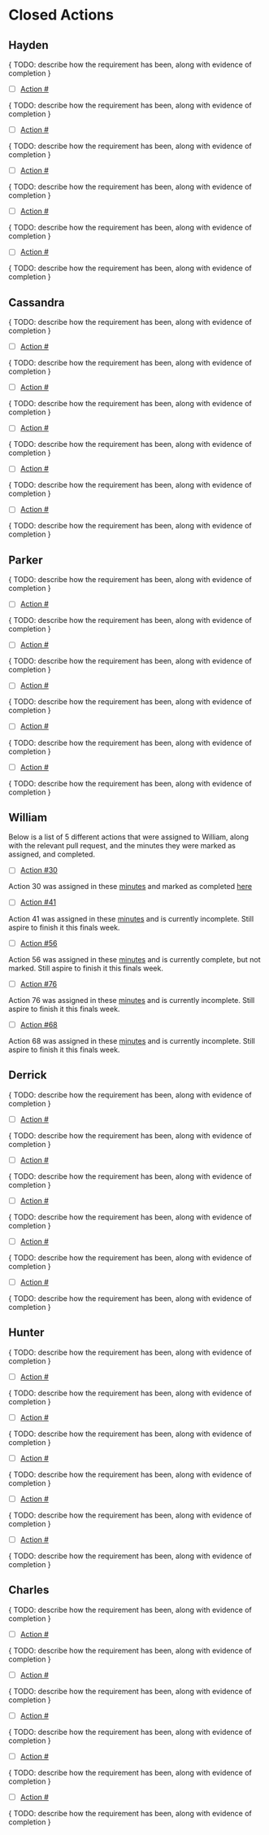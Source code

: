 # Closed Actions

## Hayden

{ TODO: describe how the requirement has been, along with evidence of completion }

- [ ] [Action #]()

{ TODO: describe how the requirement has been, along with evidence of completion }

- [ ] [Action #]()

{ TODO: describe how the requirement has been, along with evidence of completion }

- [ ] [Action #]()

{ TODO: describe how the requirement has been, along with evidence of completion }

- [ ] [Action #]()

{ TODO: describe how the requirement has been, along with evidence of completion }

- [ ] [Action #]()

{ TODO: describe how the requirement has been, along with evidence of completion }

## Cassandra

{ TODO: describe how the requirement has been, along with evidence of completion }

- [ ] [Action #]()

{ TODO: describe how the requirement has been, along with evidence of completion }

- [ ] [Action #]()

{ TODO: describe how the requirement has been, along with evidence of completion }

- [ ] [Action #]()

{ TODO: describe how the requirement has been, along with evidence of completion }

- [ ] [Action #]()

{ TODO: describe how the requirement has been, along with evidence of completion }

- [ ] [Action #]()

{ TODO: describe how the requirement has been, along with evidence of completion }

## Parker

{ TODO: describe how the requirement has been, along with evidence of completion }

- [ ] [Action #]()

{ TODO: describe how the requirement has been, along with evidence of completion }

- [ ] [Action #]()

{ TODO: describe how the requirement has been, along with evidence of completion }

- [ ] [Action #]()

{ TODO: describe how the requirement has been, along with evidence of completion }

- [ ] [Action #]()

{ TODO: describe how the requirement has been, along with evidence of completion }

- [ ] [Action #]()

{ TODO: describe how the requirement has been, along with evidence of completion }

## William

 Below is a list of 5 different actions that were assigned to William, along with the relevant pull request, and the minutes they were marked as assigned, and completed.

- [ ] [Action #30](https://github.com/DryCreations/pdfproject/pull/25)

 Action 30 was assigned in these [minutes](../planning/minutes/3-18-2021.md) and marked as completed [here](../planning/minutes/3-25-2021.md)


- [ ] [Action #41](https://github.com/DryCreations/pdfproject/tree/wh_action41)

 Action 41 was assigned in these [minutes](../planning/minutes/3-25-2021.md) and is currently incomplete. Still aspire to finish it this finals week.

- [ ] [Action #56](https://github.com/DryCreations/pdfproject/tree/WH_action_68/76/81)

 Action 56 was assigned in these [minutes](../planning/minutes/4-8-2021.md) and is currently complete, but not marked. Still aspire to finish it this finals week.

- [ ] [Action #76](https://github.com/DryCreations/pdfproject/tree/WH_action_68/76/81)

 Action 76 was assigned in these [minutes](../planning/minutes/4-15-2021.md) and is currently incomplete. Still aspire to finish it this finals week.

- [ ] [Action #68](https://github.com/DryCreations/pdfproject/tree/WH_action_68/76/81)

 Action 68 was assigned in these [minutes](../planning/minutes/4-15-2021.md) and is currently incomplete. Still aspire to finish it this finals week.

## Derrick

{ TODO: describe how the requirement has been, along with evidence of completion }

- [ ] [Action #]()

{ TODO: describe how the requirement has been, along with evidence of completion }

- [ ] [Action #]()

{ TODO: describe how the requirement has been, along with evidence of completion }

- [ ] [Action #]()

{ TODO: describe how the requirement has been, along with evidence of completion }

- [ ] [Action #]()

{ TODO: describe how the requirement has been, along with evidence of completion }

- [ ] [Action #]()

{ TODO: describe how the requirement has been, along with evidence of completion }

## Hunter

{ TODO: describe how the requirement has been, along with evidence of completion }

- [ ] [Action #]()

{ TODO: describe how the requirement has been, along with evidence of completion }

- [ ] [Action #]()

{ TODO: describe how the requirement has been, along with evidence of completion }

- [ ] [Action #]()

{ TODO: describe how the requirement has been, along with evidence of completion }

- [ ] [Action #]()

{ TODO: describe how the requirement has been, along with evidence of completion }

- [ ] [Action #]()

{ TODO: describe how the requirement has been, along with evidence of completion }

## Charles

{ TODO: describe how the requirement has been, along with evidence of completion }

- [ ] [Action #]()

{ TODO: describe how the requirement has been, along with evidence of completion }

- [ ] [Action #]()

{ TODO: describe how the requirement has been, along with evidence of completion }

- [ ] [Action #]()

{ TODO: describe how the requirement has been, along with evidence of completion }

- [ ] [Action #]()

{ TODO: describe how the requirement has been, along with evidence of completion }

- [ ] [Action #]()

{ TODO: describe how the requirement has been, along with evidence of completion }
